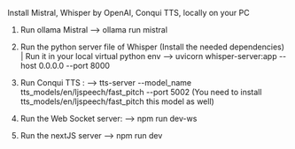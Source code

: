 Install Mistral, Whisper by OpenAI, Conqui TTS, locally on your PC

1) Run ollama Mistral
--> ollama run mistral

2) Run the python server file of Whisper (Install the needed dependencies) | Run it in your local virtual python env
--> uvicorn whisper-server:app --host 0.0.0.0 --port 8000

3) Run Conqui TTS : 
--> tts-server --model_name tts_models/en/ljspeech/fast_pitch --port 5002
(You need to install tts_models/en/ljspeech/fast_pitch this model as well)

4) Run the Web Socket server: 
--> npm run dev-ws

5) Run the nextJS server
--> npm run dev

